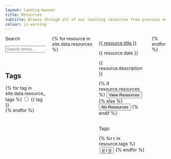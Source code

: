 ```yaml
---
layout: landing-banner
title: Resources
subtitle: Browse through all of our learning resources from previous events!
colour: is-warning
---
```


<div class="hero-body background-shade">
<div class="container is-fluid">
    <div class="columns">
        <div class="column is-2">
            <div class="field is-horizontal is-left">
                <div class = "field-label is-normal">
                    <label class = "label" for="searchBox">Search</label>
                </div>
                <div class = "field-body">
                    <div class = "field">
                    <p class = "control is-pulled-left">
                        <input class="input" id="searchBox" type = "text" placeholder="Search terms...">
                    </p>
                    </div>
                </div>
            </div>
            <br>
            <h2 class='subtitle is-6'><b>Tags</b></h2>
            {% for tag in site.data.resource_tags %}
            <label class="checkbox">
                <input type="checkbox" class="resource-tag"> {{ tag }}
            </label>
            <br>
            {% endfor %}
        </div>
        <div class='column is-10'>
            <div class='columns is-multiline is-centered'>
                {% for resource in site.data.resources %}
                <div class='column is-4 search'>
                    <div class='card'>
                        <div class='card-content'>
                            <a href="{{ resource.resources }}" target="_blank">
                                <p class='title is-5'>{{ resource.title }}</p>
                            </a>
                            <p class='subtitle is-6'>{{ resource.date }}</p>
                            <div class='content'>
                                <p>{{ resource.description }}</p>
                            </div>
                            <!--resources button-->
                            {% if resource.resources %}
                                <a href="{{ resource.resources }}" target="_blank">
                                <button  class="button is-info">
                                    <span>View Resources</span>
                                </button></a>
                            {% else %}
                            <button class="button is-disabled">
                                <span>No Resources</span>
                            </button>
                            {% endif %}
                            <!--end button-->
                            <br>
                            <br>
                            <p>Tags:</p>
                            <div class='c-footer'>
                                {% for r in resource.tags %}
                                    <button class="button is-small" style="margin: 1%; cursor: default">{{ r }}</button>
                                {% endfor %}
                                <!--{{ resource.tags }}-->
                            </div>
                        </div>
                    </div>
                </div>
                {% endfor %}
            </div>
        </div>
    </div>
</div>
</div>
<link rel="stylesheet" href="/assets/css/paginate.css">

<script>

let resources = document.getElementsByClassName('search')
let search_box = document.getElementById('searchBox');
search_box.setAttribute("onkeyup","filter_search()")

function filter_search(word) {
    word = search_box.value;
    if (word == "") {

        for (let resource of resources) {
            resource.style.display = "";
        }

    } else {

        word = word.toLowerCase();
        for (let resource of resources) {
            let str = resource.getElementsByClassName('title')[0].innerText;
            str = str.toLowerCase();
            let pos = str.search(word);
            if (pos == -1) {
                resource.style.display = "none";
            }
        }
    } 
}

function tags_are_checked(checkboxes, tags) {
    for (let checkbox of checkboxes) {
        if (checkbox.checked) {
            checkbox_text = checkbox.parentElement.innerText;
            checkbox_text = checkbox_text.substring(1,);
            if (tags.search(checkbox_text) != -1) {
                return true;
            } 
        }
    }
    return false;
}

function no_boxes_checked(checkboxes) {
    for (let checkbox of checkboxes) {
        if (checkbox.checked) {
            return false;
        }
    }
    return true;
}


let checkboxes = document.getElementsByClassName('resource-tag');
for (let checkbox of checkboxes) {
    checkbox.onclick = function() {

        // Reset checkboxes if all unticked
        if (no_boxes_checked(checkboxes)) {
            for (let resource of resources) {
                resource.style.display = "";
            }
        } else {

            // For each resource card check if tags belong to set of ticked checkboxes
            for (let resource of resources) {
                let tags = resource.getElementsByClassName('c-footer')[0].innerText;
                if (tags_are_checked(checkboxes,tags)) {
                    resource.style.display = "";
                } else {
                    resource.style.display = "none";
                }
            }
        }
    }
}
</script>
